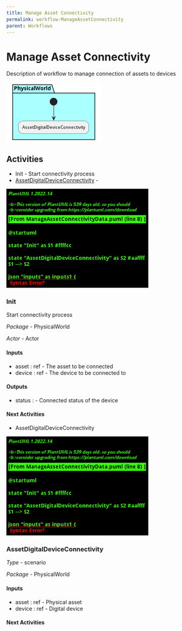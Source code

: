 ```yaml
---
title: Manage Asset Connectivity
permalink: workflow-ManageAssetConnectivity
parent: Workflows
---
```

# Manage Asset Connectivity

Description of workflow to manage connection of assets to devices

![Workflow Diagram](./ManageAssetConnectivity.png)

## Activities

* Init - Start connectivity process
* [AssetDigitalDeviceConnectivity](scenario-AssetDigitalDeviceConnectivity) - 




![DataFlow Diagram](./ManageAssetConnectivityData.png)

### Init

Start connectivity process


*Package* - PhysicalWorld

*Actor* - Actor

#### Inputs

* asset : ref - The asset to be connected
* device : ref - The device to be connected to
#### Outputs

* status :  - Connected status of the device

#### Next Activities

* AssetDigitalDeviceConnectivity 


![DataFlow Diagram](./ManageAssetConnectivityData.png)

### AssetDigitalDeviceConnectivity




*Type* - scenario

*Package* - PhysicalWorld


#### Inputs

* asset : ref - Physical asset
* device : ref - Digital device

#### Next Activities

